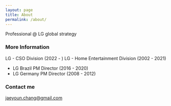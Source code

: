 ```yaml
---
layout: page
title: About
permalink: /about/
---
```


Professional @ LG global strategy

### More Information

LG - CSO Division (2022 - )
LG - Home Entertainment Division (2002 - 2021)
 - LG Brazil PM Director (2016 - 2020)
 - LG Germany PM Director (2008 - 2012)

### Contact me

[jaeyoun.chang@gmail.com](mailto:jaeyoun.chang@gmail.com)